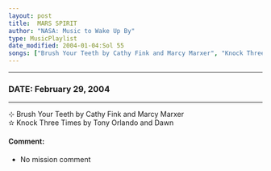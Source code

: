 ```yaml
---
layout: post
title:  MARS SPIRIT
author: "NASA: Music to Wake Up By"
type: MusicPlaylist
date_modified: 2004-01-04:Sol 55
songs: ["Brush Your Teeth by Cathy Fink and Marcy Marxer", "Knock Three Times by Tony Orlando and Dawn"]
---
```


----
### DATE: February 29, 2004
----
⊹ Brush Your Teeth by Cathy Fink and Marcy Marxer  &nbsp;<br />
✫ Knock Three Times by Tony Orlando and Dawn

#### Comment:
* No mission comment



<br/>
<center>
	<a target="_blank"
	   href="https://twitter.com/intent/tweet?hashtags=Space,NASA,Playlist,NASAWakeupCalls,SpaceProgram&text={{ page.author}}, '{{ page.songs.first }}' {{ page.title }}, {{ page.date | date: '%B %d, %Y' }}. {{ site.url }}{{ page.url }} @nasawakeupcalls">
	   <i class="fab fa-twitter" alt="Tweet this page" style="font-size: 1.3em;"></i>
	</a>
	&nbsp; 	<i class="fas fa-user-astronaut" style="font-size: 1.5em;"></i> &nbsp;
    <a type="amzn" search="'Brush Your Teeth by Cathy Fink and Marcy Marxer' or 'Knock Three Times by Tony Orlando and Dawn'" category="popular music">
        <i class="fab fa-amazon" style="font-size: 1.3em;"></i>
    </a>
</center>
